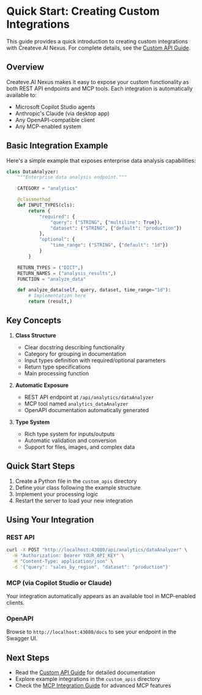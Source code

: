 # Quick Start: Creating Custom Integrations

This guide provides a quick introduction to creating custom integrations with Createve.AI Nexus. For complete details, see the [Custom API Guide](custom-api-guide.md).

## Overview

Createve.AI Nexus makes it easy to expose your custom functionality as both REST API endpoints and MCP tools. Each integration is automatically available to:

- Microsoft Copilot Studio agents
- Anthropic's Claude (via desktop app)
- Any OpenAPI-compatible client
- Any MCP-enabled system

## Basic Integration Example

Here's a simple example that exposes enterprise data analysis capabilities:

```python
class DataAnalyzer:
    """Enterprise data analysis endpoint."""

    CATEGORY = "analytics"

    @classmethod
    def INPUT_TYPES(cls):
        return {
            "required": {
                "query": ("STRING", {"multiline": True}),
                "dataset": ("STRING", {"default": "production"})
            },
            "optional": {
                "time_range": ("STRING", {"default": "1d"})
            }
        }

    RETURN_TYPES = ("DICT",)
    RETURN_NAMES = ("analysis_results",)
    FUNCTION = "analyze_data"

    def analyze_data(self, query, dataset, time_range="1d"):
        # Implementation here
        return (result,)
```

## Key Concepts

1. **Class Structure**
   - Clear docstring describing functionality
   - Category for grouping in documentation
   - Input types definition with required/optional parameters
   - Return type specifications
   - Main processing function

2. **Automatic Exposure**
   - REST API endpoint at `/api/analytics/dataAnalyzer`
   - MCP tool named `analytics_dataAnalyzer`
   - OpenAPI documentation automatically generated

3. **Type System**
   - Rich type system for inputs/outputs
   - Automatic validation and conversion
   - Support for files, images, and complex data

## Quick Start Steps

1. Create a Python file in the `custom_apis` directory
2. Define your class following the example structure
3. Implement your processing logic
4. Restart the server to load your new integration

## Using Your Integration

### REST API
```bash
curl -X POST "http://localhost:43080/api/analytics/dataAnalyzer" \
  -H "Authorization: Bearer YOUR_API_KEY" \
  -H "Content-Type: application/json" \
  -d '{"query": "sales_by_region", "dataset": "production"}'
```

### MCP (via Copilot Studio or Claude)
Your integration automatically appears as an available tool in MCP-enabled clients.

### OpenAPI
Browse to `http://localhost:43080/docs` to see your endpoint in the Swagger UI.

## Next Steps

- Read the [Custom API Guide](custom-api-guide.md) for detailed documentation
- Explore example integrations in the `custom_apis` directory
- Check the [MCP Integration Guide](mcp-integration.md) for advanced MCP features
